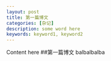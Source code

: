 ```yaml
---
layout: post
title: 第一篇博文
categories: [杂记]
description: some word here
keywords: keyword1, keyword2
---
```


Content here
##第一篇博文
balbalbalba
